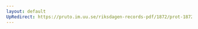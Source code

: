 ```yaml
---
layout: default
UpRedirect: https://pruto.im.uu.se/riksdagen-records-pdf/1872/prot-1872--ak--118/prot-1872--ak--118_001.pdf
---
```

